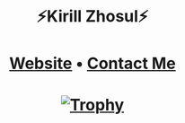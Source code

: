 <h1 align="center">⚡Kirill Zhosul⚡</h3>
<h1 align="center">
  <a href="https://kirillzhosul.site">Website</a> •
  <a href="mailto: kirill_zhosul@vk.com">Contact Me</a>
</h3>
<h1 align="center">
 
  [![Trophy](https://github-profile-trophy.vercel.app/?username=kirillzhosul&theme=onedark)](https://github.com/ryo-ma/github-profile-trophy)
  
</h3>
